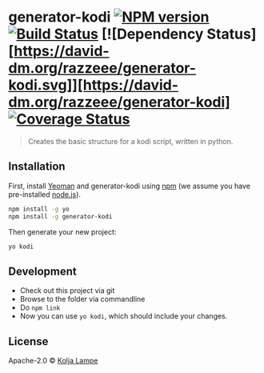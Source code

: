 # generator-kodi [![NPM version][npm-image]][npm-url] [![Build Status](https://travis-ci.org/Razzeee/generator-kodi.svg?branch=master)](https://travis-ci.org/Razzeee/generator-kodi) [![Dependency Status][https://david-dm.org/razzeee/generator-kodi.svg]][https://david-dm.org/razzeee/generator-kodi] [![Coverage Status](https://coveralls.io/repos/github/Razzeee/generator-kodi/badge.svg?branch=master)](https://coveralls.io/github/Razzeee/generator-kodi?branch=master)
> Creates the basic structure for a kodi script, written in python.

## Installation

First, install [Yeoman](http://yeoman.io) and generator-kodi using [npm](https://www.npmjs.com/) (we assume you have pre-installed [node.js](https://nodejs.org/)).

```bash
npm install -g yo
npm install -g generator-kodi
```

Then generate your new project:

```bash
yo kodi
```

## Development

 - Check out this project via git
 - Browse to the folder via commandline
 - Do `npm link`
 - Now you can use `yo kodi`, which should include your changes.

## License

Apache-2.0 © [Kolja Lampe]()


[npm-image]: https://badge.fury.io/js/generator-kodi.svg
[npm-url]: https://npmjs.org/package/generator-kodi
[travis-image]: https://travis-ci.org/xbmc/generator-kodi.svg?branch=master
[travis-url]: https://travis-ci.org/xbmc/generator-kodi
[daviddm-image]: https://david-dm.org/xbmc/generator-kodi.svg?theme=shields.io
[daviddm-url]: https://david-dm.org/xbmc/generator-kodi
[coveralls-image]: https://coveralls.io/repos/xbmc/generator-kodi/badge.svg
[coveralls-url]: https://coveralls.io/r/xbmc/generator-kodi
